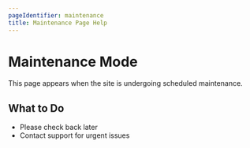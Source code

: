 ```yaml
---
pageIdentifier: maintenance
title: Maintenance Page Help
---
```


# Maintenance Mode

This page appears when the site is undergoing scheduled maintenance.

## What to Do
- Please check back later
- Contact support for urgent issues
